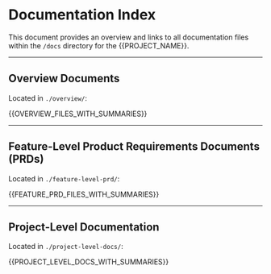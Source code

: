# Documentation Index

This document provides an overview and links to all documentation files within the `/docs` directory for the {{PROJECT_NAME}}.

---

## Overview Documents

Located in `./overview/`:

{{OVERVIEW_FILES_WITH_SUMMARIES}}

---

## Feature-Level Product Requirements Documents (PRDs)

Located in `./feature-level-prd/`:

{{FEATURE_PRD_FILES_WITH_SUMMARIES}}

---

## Project-Level Documentation

Located in `./project-level-docs/`:

{{PROJECT_LEVEL_DOCS_WITH_SUMMARIES}}
